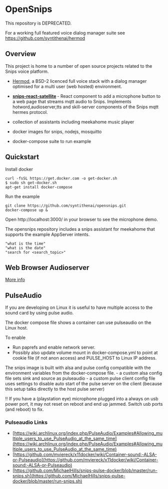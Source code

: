 # OpenSnips

This repository is DEPRECATED.

For a working full featured voice dialog manager suite see https://github.com/syntithenai/hermod   

## Overview

This project is home to a number of open source projects related to the Snips voice platform.

- [Hermod](https://github.com/syntithenai/hermod), a BSD-2 licenced full voice stack with a dialog manager optimised for a multi user (web hosted) environment.

- <b>[snips-react-satellite](./snips-react-satellite/README.md) </b> - React component to add a microphone button to a web page that streams mqtt audio to Snips. Implements hotword,audioserver,tts and skill-server components of the Snips mqtt hermes protocol.

- collection of assistants including meekahome music player

- docker images for snips, nodejs, mosquitto

- docker-compose suite to run example


## Quickstart

Install docker
```
curl -fsSL https://get.docker.com -o get-docker.sh
$ sudo sh get-docker.sh
apt-get install docker-compose
```

Run the example
```
git clone https://github.com/syntithenai/opensnips.git
docker-compose up &

```
Open http://localhost:3000/ in your browser to see the microphone demo.

The opensnips repository includes a snips assistant for meekahome that supports the example AppServer intents.
```
"what is the time"
"what is the date"
"search for <search_topic>"
```

## Web Browser Audioserver

[More info](./snips-react-satellite/README.md)


## PulseAudio

If you are developing on Linux it is useful to have multiple access to the sound card by using pulse audio.

The docker compose file shows a container can use  pulseaudio on the Linux host.

To enable
- Run paprefs and enable network server. 
- Possibly also update volume mount in docker-compose.yml to point at cookie file (if not anon access) and PULSE_HOST to 
Linux IP address.

The snips image is built with alsa and pulse config compatible with the environment variables from the docker-compose file.
    - a custom alsa config file sets sink and source as pulseaudio
    - a custom pulse client config file uses settings to disable auto start of the pulse server on the client (because this setup talks directly to the host pulse server)

!! If you have a (playstation eye) microphone plugged into a always on usb power port, it may not reset on reboot and end up jammed. Switch usb ports (and reboot) to fix.


### Pulseaudio Links

- [https://wiki.archlinux.org/index.php/PulseAudio/Examples#Allowing_multiple_users_to_use_PulseAudio_at_the_same_time](https://wiki.archlinux.org/index.php/PulseAudio/Examples#Allowing_multiple_users_to_use_PulseAudio_at_the_same_time)
- [https://github.com/mviereck/x11docker/wiki/Container-sound:-ALSA-or-Pulseaudio](https://github.com/mviereck/x11docker/wiki/Container-sound:-ALSA-or-Pulseaudio)
- [https://github.com/MichaelHills/snips-pulse-docker/blob/master/run-snips.sh](https://github.com/MichaelHills/snips-pulse-docker/blob/master/run-snips.sh)

